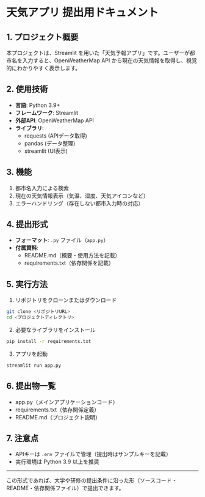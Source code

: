 # 天気アプリ 提出用ドキュメント

## 1. プロジェクト概要
本プロジェクトは、Streamlit を用いた「天気予報アプリ」です。ユーザーが都市名を入力すると、OpenWeatherMap API から現在の天気情報を取得し、視覚的にわかりやすく表示します。

## 2. 使用技術
- **言語**: Python 3.9+
- **フレームワーク**: Streamlit
- **外部API**: OpenWeatherMap API
- **ライブラリ**:
  - requests (APIデータ取得)
  - pandas (データ整理)
  - streamlit (UI表示)

## 3. 機能
1. 都市名入力による検索
2. 現在の天気情報表示（気温、湿度、天気アイコンなど）
3. エラーハンドリング（存在しない都市入力時の対応）

## 4. 提出形式
- **フォーマット**: `.py` ファイル（`app.py`）
- **付属資料**:
  - README.md（概要・使用方法を記載）
  - requirements.txt（依存関係を記載）

## 5. 実行方法
1. リポジトリをクローンまたはダウンロード
```bash
git clone <リポジトリURL>
cd <プロジェクトディレクトリ>
```
2. 必要なライブラリをインストール
```bash
pip install -r requirements.txt
```
3. アプリを起動
```bash
streamlit run app.py
```

## 6. 提出物一覧
- app.py（メインアプリケーションコード）
- requirements.txt（依存関係定義）
- README.md（プロジェクト説明）

## 7. 注意点
- APIキーは `.env` ファイルで管理（提出時はサンプルキーを記載）
- 実行環境は Python 3.9 以上を推奨

---
この形式であれば、大学や研修の提出条件に沿った形（ソースコード・README・依存関係ファイル）で提出できます。

